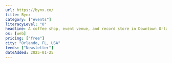 ```yaml
---
url: https://bynx.co/
title: Bynx
category: ["events"]
literacyLevel: "0"
headline: A coffee shop, event venue, and record store in Downtown Orlando.
os: [web]
pricing: ["free"]
city: "Orlando, FL, USA"
feeds: ["Newsletter"]
dateAdded: 2025-01-25
---
```

